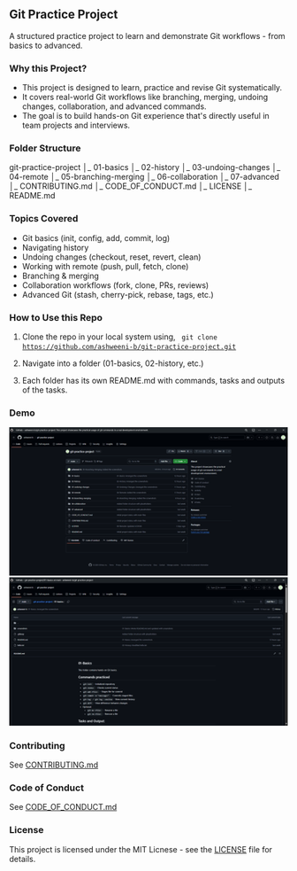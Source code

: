 ## Git Practice Project

A structured practice project to learn and demonstrate Git workflows - from basics to advanced.

### Why this Project?

- This project is designed to learn, practice and revise Git systematically. <br>
- It covers real-world Git workflows like branching, merging, undoing changes, collaboration, and advanced commands. <br>
- The goal is to build hands-on Git experience that's directly useful in team projects and interviews.

### Folder Structure

git-practice-project
│_ 01-basics
│_ 02-history
│_ 03-undoing-changes
│_ 04-remote
│_ 05-branching-merging
│_ 06-collaboration
│_ 07-advanced
│_ CONTRIBUTING.md
│_ CODE_OF_CONDUCT.md
│_ LICENSE
│_ README.md

### Topics Covered

* Git basics (init, config, add, commit, log)
* Navigating history
* Undoing changes (checkout, reset, revert, clean)
* Working with remote (push, pull, fetch, clone)
* Branching & merging
* Collaboration workflows (fork, clone, PRs, reviews)
* Advanced Git (stash, cherry-pick, rebase, tags, etc.)

### How to Use this Repo

1. Clone the repo in your local system using,
<code> git clone https://github.com/ashweeni-b/git-practice-project.git </code>

2. Navigate into a folder (01-basics, 02-history, etc.)
3. Each folder has its own README.md with commands, tasks and outputs of the tasks.

### Demo
![Project_Home_Page](image.png)
![01-basics folder](image-1.png)

### Contributing
See [CONTRIBUTING.md](./CONTRIBUTING.md)

### Code of Conduct
See [CODE_OF_CONDUCT.md](./CODE_OF_CONDUCT.md)

### License
This project is licensed under the MIT Licnese - see the [LICENSE](./LICENSE) file for details.